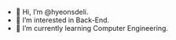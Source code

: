 - 👋 Hi, I’m @hyeonsdeli.
- 👀 I’m interested in Back-End.
- 🌱 I’m currently learning Computer Engineering.
